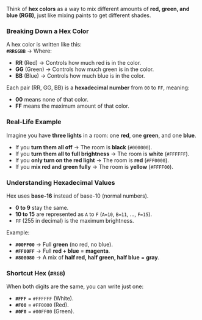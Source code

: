 
Think of **hex colors** as a way to mix different amounts of **red, green, and blue (RGB)**, just like mixing paints to get different shades.

### **Breaking Down a Hex Color**

A hex color is written like this:  
**`#RRGGBB`** → Where:

- **RR** (Red) → Controls how much red is in the color.
- **GG** (Green) → Controls how much green is in the color.
- **BB** (Blue) → Controls how much blue is in the color.

Each pair (RR, GG, BB) is a **hexadecimal number** from `00` to `FF`, meaning:

- **00** means none of that color.
- **FF** means the maximum amount of that color.

### **Real-Life Example**

Imagine you have **three lights** in a room: one **red**, one **green**, and one **blue**.

- If you **turn them all off** → The room is **black** (`#000000`).
- If you **turn them all to full brightness** → The room is **white** (`#FFFFFF`).
- If you **only turn on the red light** → The room is **red** (`#FF0000`).
- If you **mix red and green fully** → The room is **yellow** (`#FFFF00`).

### **Understanding Hexadecimal Values**

Hex uses **base-16** instead of base-10 (normal numbers).

- **0 to 9** stay the same.
- **10 to 15** are represented as `A` to `F` (`A=10`, `B=11`, ..., `F=15`).
- `FF` (255 in decimal) is the maximum brightness.

Example:

- **`#00FF00`** → Full **green** (no red, no blue).
- **`#FF00FF`** → Full **red + blue** = **magenta**.
- **`#808080`** → A mix of **half red, half green, half blue** = **gray**.

### **Shortcut Hex (`#RGB`)**

When both digits are the same, you can write just one:

- **`#FFF`** = `#FFFFFF` (White).
- **`#F00`** = `#FF0000` (Red).
- **`#0F0`** = `#00FF00` (Green).


